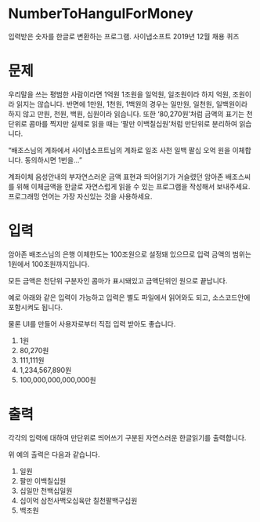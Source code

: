 # NumberToHangulForMoney
입력받은 숫자를 한글로 변환하는 프로그램. 사이냅소프트 2019년 12월 채용 퀴즈

# 문제
우리말을 쓰는 평범한 사람이라면 1억원 1조원을 일억원, 일조원이라 하지 억원, 조원이라 읽지는 않습니다. 반면에 1만원, 1천원, 1백원의 경우는 일만원, 일천원, 일백원이라 하지 않고 만원, 천원, 백원, 십원이라 읽습니다. 또한 ‘80,270원’처럼 금액의 표기는 천단위로 콤마를 찍지만 실제로 읽을 때는 ‘팔만 이백칠십원’처럼 만단위로 분리하여 읽습니다.

“배조스님의 계좌에서 사이냅소프트님의 계좌로 일조 사천 일백 팔십 오억 원을 이체합니다. 동의하시면 1번을…”

계좌이체 음성안내의 부자연스러운 금액 표현과 띄어읽기가 거슬렸던 암아존 배조스씨를 위해 이체금액을 한글로 자연스럽게 읽을 수 있는 프로그램을 작성해서 보내주세요. 프로그래밍 언어는 가장 자신있는 것을 사용하세요.

# 입력
암아존 배조스님의 은행 이체한도는 100조원으로 설정돼 있으므로 입력 금액의 범위는 1원에서 100조원까지입니다.

모든 금액은 천단위 구분자인 콤마가 표시돼있고 금액단위인 원으로 끝납니다.

예로 아래와 같은 입력이 가능하고 입력은 별도 파일에서 읽어와도 되고, 소스코드안에 포함시켜도 됩니다.

물론 UI를 만들어 사용자로부터 직접 입력 받아도 좋습니다.

1. 1원
2. 80,270원
3. 111,111원
4. 1,234,567,890원
5. 100,000,000,000,000원

# 출력
각각의 입력에 대하여 만단위로 띄어쓰기 구분된 자연스러운 한글읽기를 출력합니다.

위 예의 출력은 다음과 같습니다.

1. 일원
2. 팔만 이백칠십원
3. 십일만 천백십일원
4. 십이억 삼천사백오십육만 칠천팔백구십원
5. 백조원
